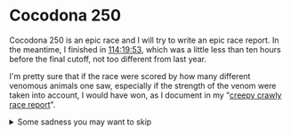 # Cocodona 250

Cocodona 250 is an epic race and I will try to write an epic race report.
In the meantime, I finished in [114:19:53](https://ultrasignup.com/results_event.aspx?did=95982#id220546), which was a little less than ten hours before
the final cutoff, not too different from last year.

I'm pretty sure that if the race were scored by how many different venomous
animals one saw, especially if the strength of the venom were taken into
account, I would have won, as I document in my "[creepy crawly race report](cocodona-250/creepy-crawly.md)".

<details>
  <summary>Some sadness you may want to skip</summary>
  
  An artist's vocabulary includes myriad words for specific
  combinations of color, hue, shade, etc. A wordsmith's vocabulary
  includes myriad words for &hellip; well &hellip; everything. I'm
  neither and am simply abusing "beauty."
  
  The course is beautiful. The sky is beautiful. The scenery is beautiful,
  even the venomous creatures are beauty.  There can be beauty in sadness.
  
  Last year, a friend of mine, who had lived both in New Mexico and Arizona
  was following my progress and exchanging texts.  In theory she was dying
  of cancer.  In fact, _in theory_ she was already dead, because she was
  diagnosed with a very aggressive cancer and given a couple weeks to live
  and by now it was a couple months.
  
  ```May 6, 2022 at 11:40```
  > she: Still at Munds Park? Should I be worried? Tracker not updating?
  
  > me: I’m 20 miles in or more. I’ll report my tracker now. Thanks!
  
  &hellip;
  
  ```May 7, 2022 at 00:13```
  
  > she: Very late
  
  > she: Been practicing my Italian and Dutch. I find if I’m just barely nodding off, stuff goes into my brain better!
  
  &hellip;
  
  ```May 7, 2022 at 02:05```, not long after finishing
  
  > she: Wow!!!!!!!!
  
  AFAICT, anyone who has completed an event like the Cocodona 250 finishes
  in a happy mix of ecstatic satisfaction and delusion.  _I_ can do anything.
  **Anything** is possible.  She's studying her Italian and Dutch. She's
  not said a thing about her condition. She's unique. Maybe she beat it.
  
  If she had beaten it, this text wouldn't be hidden behind a gate.
  She died three weeks later.
  
  FWIW, if she had lived, my creepy crawler report would be behind a gate,
  because she was bitten by a snake as a child and everyone who knew her
  avoided the subject in her presence or used the word "string" as a
  substitute for "snake" at her request.
  
  Is it a remarkable coincidence that I saw all those critters that
  would have worried her on this event as the anniversary of her death
  approaches, or was it [something
  else](https://www.youtube.com/watch?v=Z55Tf7M1tzQ)?

  
</details>
